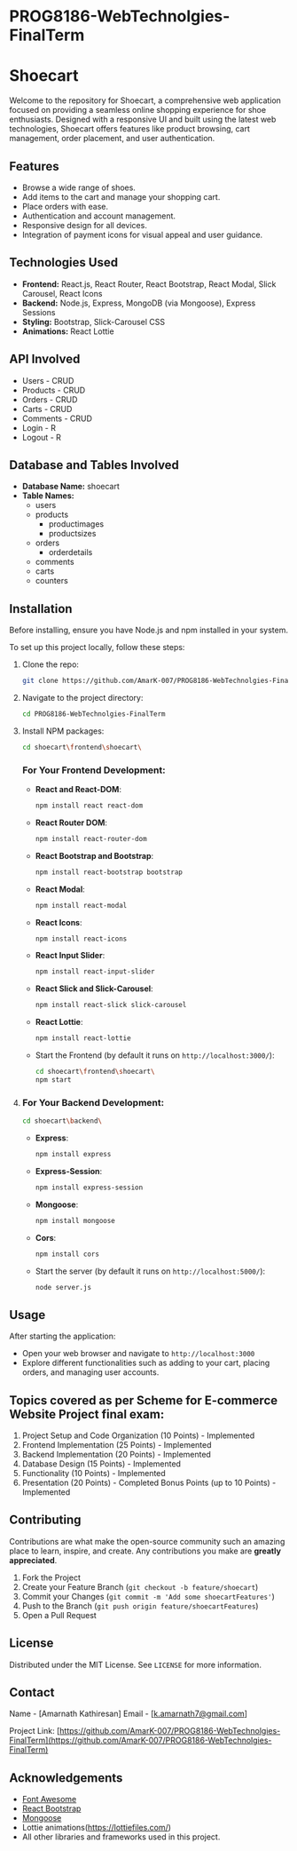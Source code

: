 # PROG8186-WebTechnolgies-FinalTerm
# Shoecart

Welcome to the repository for Shoecart, a comprehensive web application focused on providing a seamless online shopping experience for shoe enthusiasts. Designed with a responsive UI and built using the latest web technologies, Shoecart offers features like product browsing, cart management, order placement, and user authentication.

## Features

- Browse a wide range of shoes.
- Add items to the cart and manage your shopping cart.
- Place orders with ease.
- Authentication and account management.
- Responsive design for all devices.
- Integration of payment icons for visual appeal and user guidance.

## Technologies Used

- **Frontend:** React.js, React Router, React Bootstrap, React Modal, Slick Carousel, React Icons
- **Backend:** Node.js, Express, MongoDB (via Mongoose), Express Sessions
- **Styling:** Bootstrap, Slick-Carousel CSS
- **Animations:** React Lottie

## API Involved
- Users - CRUD 
- Products - CRUD
- Orders - CRUD
- Carts - CRUD
- Comments - CRUD
- Login - R
- Logout - R

## Database and Tables Involved  
- **Database Name:**
  shoecart
- **Table Names:**
  - users
  - products
       - productimages
       - productsizes
  - orders
       - orderdetails
  - comments
  - carts
  - counters

## Installation

Before installing, ensure you have Node.js and npm installed in your system.

To set up this project locally, follow these steps:

1. Clone the repo:
   ```sh
   git clone https://github.com/AmarK-007/PROG8186-WebTechnolgies-FinalTerm.git
   ```
2. Navigate to the project directory:
   ```sh
   cd PROG8186-WebTechnolgies-FinalTerm
   ```
3. Install NPM packages:
   ```sh
   cd shoecart\frontend\shoecart\
   ```
   ### For Your Frontend Development:
   - **React and React-DOM**:
     ```bash
     npm install react react-dom
     ```
   - **React Router DOM**:
     ```bash
     npm install react-router-dom
     ```
   - **React Bootstrap and Bootstrap**:
     ```bash
     npm install react-bootstrap bootstrap
     ```
   - **React Modal**:
     ```bash
     npm install react-modal
     ```
   - **React Icons**:
     ```bash
     npm install react-icons
     ```
   - **React Input Slider**:
     ```bash
     npm install react-input-slider
     ```
   - **React Slick and Slick-Carousel**:
     ```bash
     npm install react-slick slick-carousel
     ```
   - **React Lottie**:
     ```bash
     npm install react-lottie
     ```
   - Start the Frontend (by default it runs on `http://localhost:3000/`):
      ```bash
      cd shoecart\frontend\shoecart\
      npm start
      ```
4. ### For Your Backend Development:
   ```sh
   cd shoecart\backend\
   ```
   - **Express**:
     ```bash
     npm install express
     ```
   - **Express-Session**:
     ```bash
     npm install express-session
     ```
   - **Mongoose**:
     ```bash
     npm install mongoose
     ```
   - **Cors**:
     ```bash
     npm install cors
     ```

   - Start the server (by default it runs on `http://localhost:5000/`):
      ```bash
      node server.js
      ```

## Usage

After starting the application:

- Open your web browser and navigate to `http://localhost:3000`
- Explore different functionalities such as adding to your cart, placing orders, and managing user accounts.

## Topics covered as per Scheme for E-commerce Website Project final exam:
1. Project Setup and Code Organization (10 Points) - Implemented
2. Frontend Implementation (25 Points) - Implemented
3. Backend Implementation (20 Points) - Implemented
4. Database Design (15 Points) - Implemented
5. Functionality (10 Points) - Implemented
6. Presentation (20 Points) - Completed
Bonus Points (up to 10 Points) - Implemented

## Contributing

Contributions are what make the open-source community such an amazing place to learn, inspire, and create. Any contributions you make are **greatly appreciated**.

1. Fork the Project
2. Create your Feature Branch (`git checkout -b feature/shoecart`)
3. Commit your Changes (`git commit -m 'Add some shoecartFeatures'`)
4. Push to the Branch (`git push origin feature/shoecartFeatures`)
5. Open a Pull Request

## License

Distributed under the MIT License. See `LICENSE` for more information.

## Contact

Name - [Amarnath Kathiresan]
Email - [k.amarnath7@gmail.com]

Project Link: [https://github.com/AmarK-007/PROG8186-WebTechnolgies-FinalTerm](https://github.com/AmarK-007/PROG8186-WebTechnolgies-FinalTerm)

## Acknowledgements

- [Font Awesome](https://fontawesome.com)
- [React Bootstrap](https://react-bootstrap.github.io/)
- [Mongoose](https://mongoosejs.com/)
- Lottie animations(https://lottiefiles.com/)
- All other libraries and frameworks used in this project.
```

